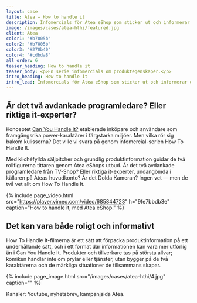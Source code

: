 ```yaml
---
layout: case
title: Atea – How to handle it
description: Infomercials för Atea eShop som sticker ut och informerar om produkter, produktegenskaper och USP:ar.
image: /images/cases/atea-hthi/featured.jpg
client: Atea
color1: "#b7005b"
color2: "#b7005b"
color3: "#270b40"
color4: "#cdbda8"
all_order: 6
teaser_heading: How to handle it
teaser_body: <p>En serie infomercials om produktegenskaper.</p>
intro_heading: How to handle it
intro_lead: Infomercials för Atea eShop som sticker ut och informerar om produkter, produktegenskaper och USP:ar.
---
```


## Är det två avdankade programledare? Eller riktiga it-experter?

Konceptet [Can You Handle It?](/case/atea) etablerade inköpare och användare som framgångsrika power-karaktärer i färgstarka miljöer. 
Men vilka rör sig bakom kulisserna? Det ville vi svara på genom infomercial-serien How To Handle It. 

Med klichéfyllda säljpitcher och grundlig produktinformation guidar de två rollfigurerna tittaren genom Atea eShops utbud. Är det två avdankade programledare från TV-Shop? Eller riktiga it-experter, undangömda i källaren på Ateas huvudkonto? Är det Dolda Kameran?
Ingen vet — men de två vet allt om How To Handle It.

{%
  include page_video.html
  src="https://player.vimeo.com/video/685844723"
  h="9fe7bbdb3e"
  caption="How to handle it, med Atea eShop."
%}

## Det kan vara både roligt och informativt

How To Handle It-filmerna är ett sätt att förpacka produktinformation på ett underhållande sätt, och i ett format där informationen kan vara mer utförlig än i Can You Handle It. Produkter och tillverkare tas på största allvar; komiken handlar inte om prylar eller tjänster, utan bygger på de två karaktärerna och de märkliga situationer de tillsammans skapar.

{%
  include page_image.html
  src="/images/cases/atea-hthi/4.jpg"
  caption=""
%}

Kanaler: Youtube, nyhetsbrev, kampanjsida Atea.